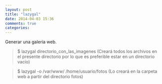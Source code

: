 ```yaml
---
layout: post
title: "lazygal"
date: 2014-04-03 15:36
comments: true
categories: 
---
```

Generar una galería web.

>$ lazygal directorio_con_las_imagenes  (Creará todos los archivos en el presente directorio por lo que es preferible estar en un directorio vacio)

>$ lazygal -o /var/www/ /home/usuario/fotos (Lo creará en la carpeta web a partir del directorio fotos)

